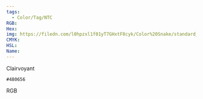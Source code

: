```yaml
---
tags:
  - Color/Tag/NTC
RGB:
Hex:
img: https://filedn.com/l0hpzxl1f01yT7GHxtF8cyk/Color%20Snake/standard_csv_to_svg/%23/480656.svg
CMYK:
HSL:
Name:
---
```

Clairvoyant
```palette
#480656
```
RGB
